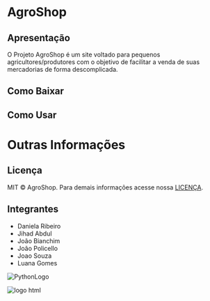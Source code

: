 # AgroShop 

## Apresentação

O Projeto AgroShop é um site voltado para pequenos agricultores/produtores com o objetivo de facilitar a venda de suas mercadorias de forma descomplicada.

## Como Baixar


## Como Usar


# Outras Informações
## Licença

MIT © AgroShop. Para demais informações acesse nossa [LICENÇA](https://github.com/ES-UFABC/AgroShop/blob/main/LICENSE).

## Integrantes

* Daniela Ribeiro
* Jihad Abdul
* João Bianchim
* João Policello
* Joao Souza
* Luana Gomes

![PythonLogo](https://user-images.githubusercontent.com/90659182/157997590-5ade3398-ffe0-4ad9-8b06-11738af55afa.png)

![logo html](https://user-images.githubusercontent.com/90659182/157997674-cccc5332-7450-461e-b409-a522650e0a54.png)
